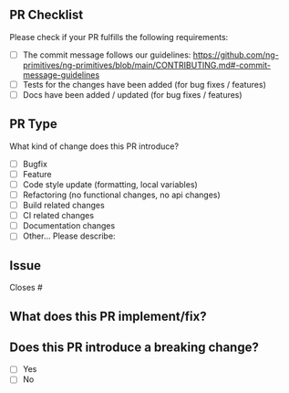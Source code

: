 ## PR Checklist

Please check if your PR fulfills the following requirements:

- [ ] The commit message follows our guidelines: https://github.com/ng-primitives/ng-primitives/blob/main/CONTRIBUTING.md#-commit-message-guidelines
- [ ] Tests for the changes have been added (for bug fixes / features)
- [ ] Docs have been added / updated (for bug fixes / features)

## PR Type

What kind of change does this PR introduce?

<!-- Please check the one that applies to this PR using "x". -->

- [ ] Bugfix
- [ ] Feature
- [ ] Code style update (formatting, local variables)
- [ ] Refactoring (no functional changes, no api changes)
- [ ] Build related changes
- [ ] CI related changes
- [ ] Documentation changes
- [ ] Other... Please describe:

<!-- Please describe the current behavior that you are modifying, or link to a relevant issue. -->

## Issue

Closes #

## What does this PR implement/fix?

<!-- Please describe the changes in this PR. -->

## Does this PR introduce a breaking change?

- [ ] Yes
- [ ] No

<!-- If this PR contains a breaking change, please describe the impact and migration path for existing applications below. -->
